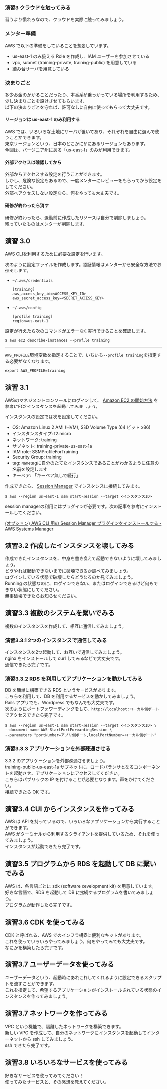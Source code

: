 ### 演習3 クラウドを触ってみる

習うより慣れろなので、クラウドを実際に触ってみましょう。  

### メンター準備

AWS で以下の準備をしていることを想定しています。  

- us-east-1 のみ扱える Role を作成し、IAM ユーザーを参加させている
- vpc, subnet (training-private, training-public) を用意している
- 踏み台サーバを用意している

### 決まりごと

多少お金のかかることだったり、本番系が乗っかっている場所を利用するため、  
少し決まりごとを設けさせてもらいます。   
以下の決まりごとを守れば、許可なしに自由に使ってもらって大丈夫です。

#### リージョンは us-east-1 のみ利用する

AWS では、いろいろな土地にサーバが置いてあり、それぞれを自由に選んで使うことができます。  
東京リージョンという、日本のどこかにかにあるリージョンもあります。  
今回は、バージニア州にある「us-east-1」のみが利用できます。

#### 外部アクセスは確認してから

外部からアクセスする設定を行うことができます。  
しかし、危険な設定もあるので、一度メンターにレビューをもらってから設定をしてください。  
外部へアクセスしない設定なら、何をやっても大丈夫です。  

#### 研修が終わったら消す

研修が終わったら、退勤前に作成したリソースは自分で削除しましょう。  
残っていたものはメンターが削除します。  

## 演習 3.0

AWS CLIを利用するために必要な設定を行います。

次のように設定ファイルを作成します。認証情報はメンターから安全な方法でお伝えします。

- `~/.aws/credentials`

    ```
    [training]
    aws_access_key_id=<ACCESS_KEY_ID>
    aws_secret_access_key=<SECRET_ACCESS_KEY>
    ```

- `~/.aws/config`

    ```
    [profile training]
    region=us-east-1
    ```

設定が行えたら次のコマンドがエラーなく実行できることを確認します。

```console
$ aws ec2 describe-instances --profile training
```

---

`AWS_PROFILE`環境変数を指定することで、いちいち`--profile training`を指定する必要がなくなります。

```
export AWS_PROFILE=training
```

## 演習 3.1

AWSのマネジメントコンソールにログインして、 [Amazon EC2 の開始方法](https://aws.amazon.com/jp/ec2/getting-started/) を参考にEC2インスタンスを起動してみましょう。

インスタンスの設定では次を設定してください。

- OS: Amazon Linux 2 AMI (HVM), SSD Volume Type (64 ビット x86)
- インスタンスタイプ: t2.micro
- ネットワーク: training
- サブネット: training-private-us-east-1a
- IAM role: SSMProfileForTraining
- Security Group: training
- tag: `Name`tagに自分のたてたインスタンスであることがわかるように任意の名前を設定します
- キーペア: 「キーペア無しで続行」

作成できたら、 [Session Manager](https://docs.aws.amazon.com/ja_jp/AWSEC2/latest/UserGuide/session-manager.html) でインスタンスに接続してみます。

```console
$ aws --region us-east-1 ssm start-session --target <インスタンスID>
```

session managerの利用にはプラグインが必要です。次の記事を参考にインストールしてください。

[(オプション) AWS CLI 用の Session Manager プラグインをインストールする - AWS Systems Manager](https://docs.aws.amazon.com/ja_jp/systems-manager/latest/userguide/session-manager-working-with-install-plugin.html)

## 演習3.2 作成したインスタンスを壊してみる

作成できたインスタンスを、中身を書き換えて起動できないように壊してみましょう。  
どうやれば起動できないまでに破壊できるか調べてみましょう。  
ログインしている状態で破壊したらどうなるのか見てみましょう。  
Running の状態なのに、ログインできない、またはログインできるけど何もできない状態にしてください。  
無事破壊できたらお知らせください。  

## 演習3.3 複数のシステムを繋いでみる

複数のインスタンスを作成して、相互に通信してみましょう。  

### 演習3.3.1 2つのインスタンスで通信してみる

インスタンスを2つ起動して、お互いで通信してみましょう。  
nginx をインストールして curl してみるなどで大丈夫です。  
通信できたら完了です。  

### 演習3.3.2 RDS を利用してアプリケーションを動かしてみる

DB を簡単に構築できる RDS というサービスがあります。  
こちらを利用して、DB を利用するサービスを動かしてみましょう。  
Rails アプリでも、Wordpress でもなんでも大丈夫です。  
次のようにポートフォワーディングをして、`http://localhost:ローカル側ポート` でアクセスできたら完了です。

```console
$ aws --region us-east-1 ssm start-session --target <インスタンスID> \
--document-name AWS-StartPortForwardingSession \
--parameters "portNumber=アプリ側ポート,localPortNumber=ローカル側ポート"
```

### 演習3.3.3 アプリケーションを外部疎通させる

3.3.2 のアプリケーションを外部疎通させましょう。  
training-public-us-east-1a サブネットに、ロードバランサとなるコンポーネントを起動させ、アプリケーションにアクセスしてください。  
こちらはパブリックの IP を付けることが必要となります。声をかけてください。  
接続できたら OK です。  

## 演習3.4 CUI からインスタンスを作ってみる

AWS は API を持っているので、いろいろなアプリケーションから実行することができます。  
AWS がターミナルから利用するクライアントを提供しているため、それを使ってみましょう。  
インスタンスが起動できたら完了です。  

## 演習3.5 プログラムから RDS を起動して DB に繋いでみる

AWS は、各言語ごとに sdk (software development kit) を用意しています。  
好きな言語で、RDS を起動して DB に接続するプログラムを書いてみましょう。  
プログラムが動作したら完了です。  

## 演習3.6 CDK を使ってみる

CDK と呼ばれる、AWS でのインフラ構築に便利なキットがあります。  
これを使っていろいろやってみましょう。何をやってみても大丈夫です。  
なにかを構築したら完了です。

## 演習3.7 ユーザーデータを使ってみる
ユーザーデータという、起動時にあれこれしてくれるように設定できるスクリプトを流すことができます。  
これを指定して、希望するアプリケーションがインストールされている状態のインスタンスを作ってみましょう。  

## 演習3.7 ネットワークを作ってみる

VPC という機能で、隔離したネットワークを構築できます。  
新しい VPC を作成して、自分のネットワークにインスタンスを起動してインターネットから ssh してみましょう。  
ssh できたら完了です。  

## 演習3.8 いろいろなサービスを使ってみる

好きなサービスを使ってみてください！  
使ってみたサービスと、その感想を教えてください。  
